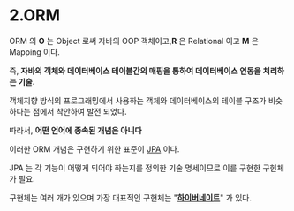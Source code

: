 # 2.ORM

ORM 의 **O** 는 Object 로써 자바의 OOP 객체이고,**R** 은 Relational 이고 **M** 은 Mapping 이다.

즉, **자바의 객체와 데이터베이스 테이블간의 매핑을 통하여 데이터베이스 연동을 처리하는 기술.**



객체지향 방식의 프로그래밍에서 사용하는 객체와 데이터베이스의 테이블 구조가 비슷하다는 점에서 착안하여 발전 되었다.



따라서, **어떤 언어에 종속된 개념은 아니다**

이러한 ORM 개념은 구현하기 위한 표준이 [JPA](3.jpa.md) 이다.



JPA 는 각 기능이 어떻게 되어야 하는지를 정의한 기술 명세이므로 이를 구현한 구현체가 필요.

구현체는 여러 개가 있으며 가장 대표적인 구현체는 "[**하이버네이트**](4.hibernate.md)" 가 있다.
